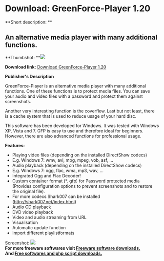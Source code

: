 # Download: GreenForce-Player 1.20

**Short description: **

## An alternative media player with many additional functions.

  
**Thumbshot: **![](http://www.freewarefiles.com/screenshot/greenforceplyr_md.jpg)   
  
**Download link:** [Download GreenForce-Player 1.20](http://freesoftwares.boysofts.com/GreenForce-Player_program_57596.html)  
  

**Publisher's Description**  
  

GreenForce-Player is an alternative media player with many additional
functions. One of these functions is to protect media files. You can save your
audio and video files with a password and protect them against screenshots.

Another very interesting function is the coverflow. Last but not least, there
is a cache system that is used to reduce usage of your hard disc.

This software has been developed for Windows. It was tested with Windows XP,
Vista and 7. GFP is easy to use and therefore ideal for beginners. However,
there are also advanced functions for professional usage.

**Features:**

  * Playing video files (depending on the installed DirectShow codecs) 
  * E.g. Windows 7: wmv, avi, mpg, mpeg, vob, asf, ... 
  * Audio playback (depending on the installed DirectShow codecs) 
  * E.g. Windows 7: ogg, flac, wma, mp3, wav, ... 
  * Integrated Ogg and Flac Decoder! 
  * Custom container format (*. gfp) for Password protected media (Provides configuration options to prevent screenshots and to restore the original file). 
  * For more codecs Shark007 can be installed (http://shark007.net/index.html) 
  * Audio CD playback 
  * DVD video playback 
  * Video and audio streaming from URL 
  * Visualisation 
  * Automatic update function 
  * Import different playlistformats 

  
  
Screenshot: ![](http://www.freewarefiles.com/screenshot/greenforceplyr.jpg)  
**For more freeware softwares visit [Freeware software downloads.](http://freesoftwares.boysofts.com/)**   
**And [Free softwares and php script downloads.](http://www.boysofts.com/)**

